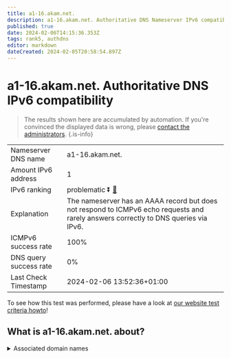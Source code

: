 ```yaml
---
title: a1-16.akam.net.
description: a1-16.akam.net. Authoritative DNS Nameserver IPv6 compatibility
published: true
date: 2024-02-06T14:15:36.353Z
tags: rank5, authdns
editor: markdown
dateCreated: 2024-02-05T20:58:54.897Z
---
```


# a1-16.akam.net. Authoritative DNS IPv6 compatibility

> The results shown here are accumulated by automation. If you're convinced the displayed data is wrong, please [contact the administrators](/howto/chat). 
{.is-info}




|   |   |
| - | - |
| Nameserver DNS name | a1-16.akam.net.
| Amount IPv6 address | 1
| IPv6 ranking | problematic :arrow_double_down: [🔗](/howto/ranking) |
| Explanation | The nameserver has an AAAA record but does not respond to ICMPv6 echo requests and rarely answers correctly to DNS queries via IPv6. |
| ICMPv6 success rate | 100%|
| DNS query success rate | 0% |
| Last Check Timestamp | 2024-02-06 13:52:36+01:00 |

To see how this test was performed, please have a look at [our website test criteria howto](/howto/testcriteria/authdns)!


## What is a1-16.akam.net. about?






<details>
<summary>Associated domain names</summary>

www.siemens-healthineers.com

</details>
